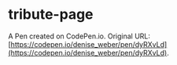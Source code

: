 # tribute-page

A Pen created on CodePen.io. Original URL: [https://codepen.io/denise_weber/pen/dyRXvLd](https://codepen.io/denise_weber/pen/dyRXvLd).


